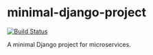 # minimal-django-project

[![Build Status](https://travis-ci.com/Gerhut/minimal-django-project.svg?branch=master)](https://travis-ci.com/Gerhut/minimal-django-project)

A minimal Django project for microservices.

